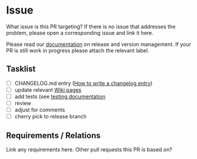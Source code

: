 # Issue

What issue is this PR targeting? If there is no issue that addresses the problem, please open a corresponding issue and link it here.

Please read our [documentation](https://github.com/Project-OSRM/osrm-backend/blob/master/docs/releasing.md) on release and version management.
If your PR is still work in progress please attach the relevant label.

## Tasklist

 - [ ] CHANGELOG.md entry ([How to write a changelog entry](http://keepachangelog.com/en/1.0.0/#how))
 - [ ] update relevant [Wiki pages](https://github.com/Project-OSRM/osrm-backend/wiki)
 - [ ] add tests (see [testing documentation](https://github.com/Project-OSRM/osrm-backend/blob/master/docs/testing.md)
 - [ ] review
 - [ ] adjust for comments
 - [ ] cherry pick to release branch

## Requirements / Relations

 Link any requirements here. Other pull requests this PR is based on?
